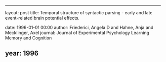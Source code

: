 ---
layout: post
title: Temporal structure of syntactic parsing - early and late event-related brain potential effects.

date: 1996-01-01 00:00
author: Friederici, Angela D and Hahne, Anja and Mecklinger, Axel
journal: Journal of Experimental Psychology Learning Memory and Cognition

year: 1996
----